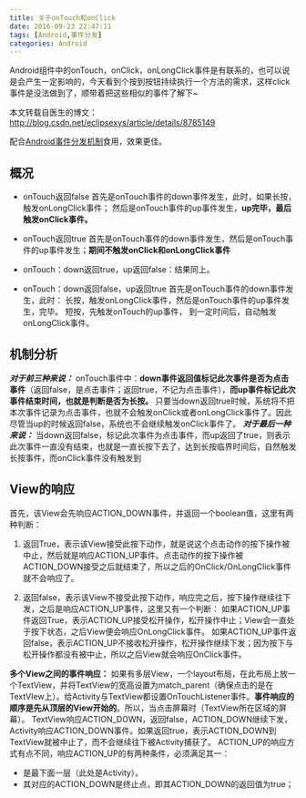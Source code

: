 ```yaml
---
title: 关于onTouch和onClick
date: 2016-09-23 22:47:11
tags: [Android,事件分发]
categories: Android
---
```


Android组件中的onTouch，onClick，onLongClick事件是有联系的，也可以说是会产生一定影响的，今天看到个按到按钮持续执行一个方法的需求，这样click事件是没法做到了，顺带着把这些相似的事件了解下~
<!-- more -->
本文转载自医生的博文：http://blog.csdn.net/eclipsexys/article/details/8785149

配合<u>[Android事件分发机制](http://bfchengnuo.info/2016/09/03/Android%E4%B8%AD%E7%9A%84%E4%BA%8B%E4%BB%B6%E5%88%86%E5%8F%91%E6%9C%BA%E5%88%B6/)</u>食用，效果更佳。

## 概况

- onTouch返回false
  首先是onTouch事件的down事件发生，此时，如果长按，触发onLongClick事件；
  然后是onTouch事件的up事件发生，**up完毕，最后触发onClick事件。**

- onTouch返回true
  首先是onTouch事件的down事件发生，然后是onTouch事件的up事件发生；**期间不触发onClick和onLongClick事件**

- onTouch：down返回true，up返回false：结果同上。

- onTouch：down返回false，up返回true
  首先是onTouch事件的down事件发生，此时：
  长按，触发onLongClick事件，然后是onTouch事件的up事件发生，完毕。
  短按，先触发onTouch的up事件， 到一定时间后，自动触发onLongClick事件。

## 机制分析

***对于前三种来说：***
onTouch事件中：**down事件返回值标记此次事件是否为点击事件**（返回false，是点击事件；返回true，不记为点击事件），**而up事件标记此次事件结束时间，也就是判断是否为长按。**
只要当down返回true时候，系统将不把本次事件记录为点击事件，也就不会触发onClick或者onLongClick事件了。因此尽管当up的时候返回false，系统也不会继续触发onClick事件了。
***对于最后一种来说：***
当down返回false，标记此次事件为点击事件，而up返回了true，则表示此次事件一直没有结束，也就是一直长按下去了，达到长按临界时间后，自然触发长按事件，而onClick事件没有触发到

## View的响应

首先，该View会先响应ACTION_DOWN事件，并返回一个boolean值，这里有两种判断：

1. 返回True，表示该View接受此按下动作，就是说这个点击动作的按下操作被中止，然后就是响应ACTION_UP事件。点击动作的按下操作被ACTION_DOWN接受之后就结束了，所以之后的OnClick/OnLongClick事件就不会响应了。

2. 返回false，表示该View不接受此按下动作，响应完之后，按下操作继续往下发，之后是响应ACTION_UP事件，这里又有一个判断：
   如果ACTION_UP事件返回True，表示ACTION_UP接受松开操作，松开操作中止；View会一直处于按下状态，之后View便会响应OnLongClick事件。
   如果ACTION_UP事件返回false，表示ACTION_UP不接收松开操作，松开操作继续下发；因为按下与松开操作都没有被中止，所以之后View就会响应OnClick事件。

**多个View之间的事件响应：**
如果有多层View，一个layout布局，在此布局上放一个TextView，并将TextView的宽高设置为match_parent（确保点击的是在TextVIew上）。给Activity与TextView都设置OnTouchListener事件。**事件响应的顺序是先从顶层的View开始的**。所以，当点击屏幕时（TextView所在区域的屏幕）。
TextView响应ACTION_DOWN，返回false，ACTION_DOWN继续下发，Activity响应ACTION_DOWN事件。如果返回true，表示ACTION_DOWN到TextView就被中止了，而不会继续往下被Activity捕获了。
ACTION_UP的响应方式有点不同，响应ACTION_UP的有两种条件，必须满足其一：

- 是最下面一层（此处是Activity）。
- 其对应的ACTION_DOWN是终止点，即其ACTION_DOWN的返回值为true；
